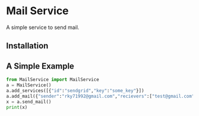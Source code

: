 # Mail Service

A simple service to send mail.

## Installation



## A Simple Example

```py
from MailService import MailService
a = MailService()
a.add_services([{"id":"sendgrid","key":"some_key"}])
a.add_mail({"sender":"rky71992@gmail.com","recievers":["test@gmail.com"],"subject":"This is the mail sub","text":"some text ti send"})
x = a.send_mail()
print(x)
```
